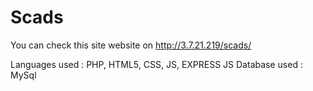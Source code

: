 # Scads

You can check this site website on
http://3.7.21.219/scads/


Languages used : PHP, HTML5, CSS, JS, EXPRESS JS
Database used : MySql

